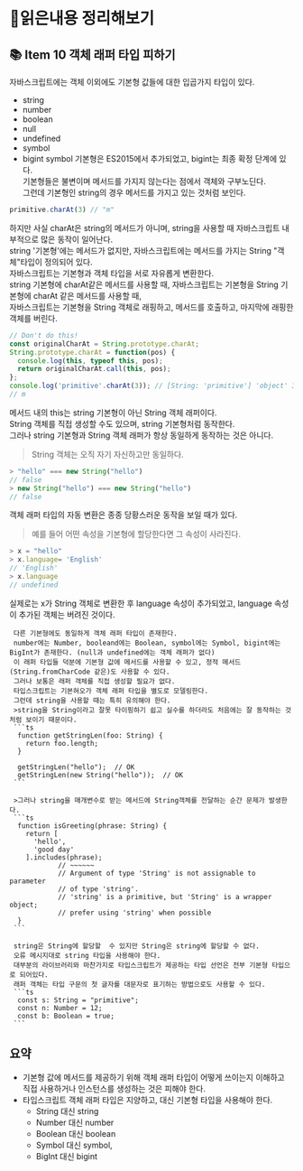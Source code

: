 # 📕읽은내용 정리해보기



## 📚 Item 10 객체 래퍼 타입 피하기


자바스크립트에는 객체 이외에도 기본형 값들에 대한 입곱가지 타입이 있다.
  - string
  - number
  - boolean
  - null
  - undefined
  - symbol
  - bigint
symbol 기본형은 ES2015에서 추가되었고, bigint는 최종 확정 단계에 있다.   
기본형들은 불변이며 메서드를 가지지 않는다는 점에서 객체와 구부노딘다.   
그런데 기본형인 string의 경우 메서드를 가지고 있는 것처럼 보인다.   
```ts
primitive.charAt(3) // "m"
```
하지만 사실 charAt은 string의 메서드가 아니며, string을 사용할 때 자바스크립트 내부적으로 많은 동작이 일어난다.   
string '기본형'에는 메서드가 없지만, 자바스크립트에는 메서드를 가지는 String "객체"타입이 정의되어 있다.    
자바스크립트는 기본형과 객체 타입을 서로 자유롭게 변환한다.   
string 기본형에 charAt같은 메서드를 사용할 때, 자바스크립트는 기본형을 String 기본형에 charAt 같은 메서드를 사용할 때,   
자바스크립트는 기본형을 String 객체로 래핑하고, 메서드를 호출하고, 마지막에 래핑한 객체를 버린다.   


```ts
// Don't do this!
const originalCharAt = String.prototype.charAt;
String.prototype.charAt = function(pos) {
  console.log(this, typeof this, pos);
  return originalCharAt.call(this, pos);
};
console.log('primitive'.charAt(3)); // [String: 'primitive'] 'object' 3
// m
```


  메서드 내의 this는 string 기본형이 아닌 String 객체 래퍼이다.   
  String 객체를 직접 생성할 수도 있으며, string 기본형처럼 동작한다.   
  그러나 string 기본형과 String 객체 래퍼가 항상 동일하게 동작하는 것은 아니다.   
  >String 객체는 오직 자기 자신하고만 동일하다.
  ```ts
  > "hello" === new String("hello")
  // false
  > new String("hello") === new String("hello")
  // false
  ```
  객체 래퍼 타입의 자동 변환은 종종 당황스러운 동작을 보일 때가 있다.
  > 예를 들어 어떤 속성을 기본형에 할당한다면 그 속성이 사라진다.
  ```ts
  > x = "hello"
  > x.language= 'English'
  // 'English'
  > x.language
  // undefined
  ```
  실제로는 x가 String 객체로 변환한 후 language 속성이 추가되었고, language 속성이 추가된 객체는 버려진 것이다.    
     
     다른 기본형에도 동일하게 객체 래퍼 타입이 존재한다.   
     number에는 Number, booleand에는 Boolean, symbol에는 Symbol, bigint에는 BigInt가 존재한다. (null과 undefined에는 객체 래퍼가 없다)   
     이 래퍼 타입들 덕분에 기본형 값에 메서드를 사용할 수 있고, 정적 메서드(String.fromCharCode 같은)도 사용할 수 있다.   
     그러나 보통은 래퍼 객체를 직접 생성할 필요가 없다.   
     타입스크립트는 기본혀오가 객체 래퍼 타입을 별도로 모델링한다.   
     그런데 string을 사용할 때는 특히 유의해야 한다.   
     >string을 String이라고 잘못 타이핑하기 쉽고 실수를 하더라도 처음에는 잘 동작하는 것처럼 보이기 때문이다.   
     ```ts
      function getStringLen(foo: String) {
        return foo.length;
      }

      getStringLen("hello");  // OK
      getStringLen(new String("hello"));  // OK
     ```
     
     >그러나 string을 매개변수로 받는 메서드에 String객체를 전달하는 순간 문제가 발생한다.   
     ```ts
      function isGreeting(phrase: String) {
        return [
          'hello',
          'good day'
        ].includes(phrase);
                // ~~~~~~
                // Argument of type 'String' is not assignable to parameter
                // of type 'string'.
                // 'string' is a primitive, but 'String' is a wrapper object;
                // prefer using 'string' when possible
      }
     ```
     
     string은 String에 할당할  수 있지만 String은 string에 할당할 수 없다.   
     오류 메시지대로 string 타입을 사용해야 한다.   
     대부분의 라이브러리와 마찬가지로 타입스크립트가 제공하는 타입 선언은 전부 기본형 타입으로 되어있다.   
     래퍼 객체는 타입 구문의 첫 글자를 대문자로 표기하는 방법으로도 사용할 수 있다.   
     ```ts
      const s: String = "primitive";
      const n: Number = 12;
      const b: Boolean = true;
     ```
     
 ## 요약
  - 기본형 값에 메서드를 제공하기 위해 객체 래퍼 타입이 어떻게 쓰이는지 이해하고 직접 사용하거나 인스턴스를 생성하는 것은 피해야 한다.
  - 타입스크립트 객체 래퍼 타입은 지양하고, 대신 기본형 타입을 사용해야 한다.
    - String 대신 string
    - Number 대신 number
    - Boolean 대신 boolean
    - Symbol 대신 symbol,
    - BigInt 대신 bigint    

  
